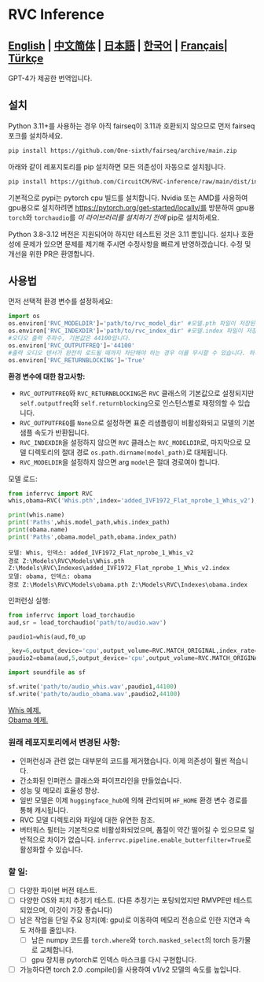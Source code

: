# RVC Inference

[**English**](../README.md) | [**中文简体**](./README.ch.md) | [**日本語**](./README.ja.md) | [**한국어**](./README.ko.md) | [**Français**](./README.fr.md)| [**Türkçe**](./README.tr.md)
------
GPT-4가 제공한 번역입니다.

## 설치
Python 3.11+를 사용하는 경우 아직 fairseq이 3.11과 호환되지 않으므로 먼저 fairseq 포크를 설치하세요.
```bash
pip install https://github.com/One-sixth/fairseq/archive/main.zip
```

아래와 같이 레포지토리를 pip 설치하면 모든 의존성이 자동으로 설치됩니다.
```bash
pip install https://github.com/CircuitCM/RVC-inference/raw/main/dist/inferrvc-1.0-py3-none-any.whl
```
기본적으로 pypi는 pytorch cpu 빌드를 설치합니다. Nvidia 또는 AMD를 사용하여 gpu용으로 설치하려면 https://pytorch.org/get-started/locally/를 방문하여 gpu용 `torch`와 `torchaudio`를 _이 라이브러리를 설치하기 전에_ pip로 설치하세요.

Python 3.8-3.12 버전은 지원되어야 하지만 테스트된 것은 3.11 뿐입니다. 설치나 호환성에 문제가 있으면 문제를 제기해 주시면 수정사항을 빠르게 반영하겠습니다.
수정 및 개선을 위한 PR은 환영합니다.

## 사용법
먼저 선택적 환경 변수를 설정하세요:
```python
import os
os.environ['RVC_MODELDIR']='path/to/rvc_model_dir' #모델.pth 파일이 저장된 곳.
os.environ['RVC_INDEXDIR']='path/to/rvc_index_dir' #모델.index 파일이 저장된 곳.
#오디오 출력 주파수, 기본값은 44100입니다.
os.environ['RVC_OUTPUTFREQ']='44100'
#출력 오디오 텐서가 완전히 로드될 때까지 차단해야 하는 경우 이를 무시할 수 있습니다. 하지만 더 큰 torch 파이프라인에서 실행하려면 False로 설정하면 성능이 약간 향상됩니다.
os.environ['RVC_RETURNBLOCKING']='True'
```
**환경 변수에 대한 참고사항:**
- `RVC_OUTPUTFREQ`와 `RVC_RETURNBLOCKING`은 `RVC` 클래스의 기본값으로 설정되지만 `self.outputfreq`와 `self.returnblocking`으로 인스턴스별로 재정의할 수 있습니다.
- `RVC_OUTPUTFREQ`를 `None`으로 설정하면 표준 리샘플링이 비활성화되고 모델의 기본 샘플 속도가 반환됩니다.
- `RVC_INDEXDIR`을 설정하지 않으면 `RVC` 클래스는 `RVC_MODELDIR`로, 마지막으로 모델 디렉토리의 절대 경로 `os.path.dirname(model_path)`로 대체됩니다.
- `RVC_MODELDIR`을 설정하지 않으면 arg `model`은 절대 경로여야 합니다.

모델 로드:
```python
from inferrvc import RVC
whis,obama=RVC('Whis.pth',index='added_IVF1972_Flat_nprobe_1_Whis_v2'),RVC(model='obama')

print(whis.name)
print('Paths',whis.model_path,whis.index_path)
print(obama.name)
print('Paths',obama.model_path,obama.index_path)
```
```text
모델: Whis, 인덱스: added_IVF1972_Flat_nprobe_1_Whis_v2
경로 Z:\Models\RVC\Models\Whis.pth Z:\Models\RVC\Indexes\added_IVF1972_Flat_nprobe_1_Whis_v2.index
모델: obama, 인덱스: obama
경로 Z:\Models\RVC\Models\obama.pth Z:\Models\RVC\Indexes\obama.index
```

인퍼런싱 실행:
```python
from inferrvc import load_torchaudio
aud,sr = load_torchaudio('path/to/audio.wav')

paudio1=whis(aud,f0_up

_key=6,output_device='cpu',output_volume=RVC.MATCH_ORIGINAL,index_rate=.75)
paudio2=obama(aud,5,output_device='cpu',output_volume=RVC.MATCH_ORIGINAL,index_rate=.9)

import soundfile as sf

sf.write('path/to/audio_whis.wav',paudio1,44100)
sf.write('path/to/audio_obama.wav',paudio2,44100)
```
[Whis 예제.](./docs/audio_whis.wav)  
[Obama 예제.](./docs/audio_obama.wav)

### 원래 레포지토리에서 변경된 사항:
 - 인퍼런싱과 관련 없는 대부분의 코드를 제거했습니다. 이제 의존성이 훨씬 적습니다.
 - 간소화된 인퍼런스 클래스와 파이프라인을 만들었습니다.
 - 성능 및 메모리 효율성 향상.
 - 일반 모델은 이제 `huggingface_hub`에 의해 관리되며 `HF_HOME` 환경 변수 경로를 통해 캐시됩니다.
 - RVC 모델 디렉토리와 파일에 대한 유연한 참조.
 - 버터워스 필터는 기본적으로 비활성화되었으며, 품질이 약간 떨어질 수 있으므로 일반적으로 차이가 없습니다. `inferrvc.pipeline.enable_butterfilter=True`로 활성화할 수 있습니다.

### 할 일:
- [ ] 다양한 파이썬 버전 테스트.
- [ ] 다양한 OS와 피치 추정기 테스트. (다른 추정기는 포팅되었지만 RMVPE만 테스트되었으며, 이것이 가장 좋습니다)
- [ ] 남은 작업을 단일 주요 장치(예: gpu)로 이동하여 메모리 전송으로 인한 지연과 속도 저하를 줄입니다.
  - [ ] 남은 numpy 코드를 `torch.where`와 `torch.masked_select`의 torch 등가물로 교체합니다.
  - [ ] gpu 장치용 pytorch로 인덱스 마스크를 다시 구현합니다.
- [ ] 가능하다면 torch 2.0 .compile()을 사용하여 v1/v2 모델의 속도를 높입니다.